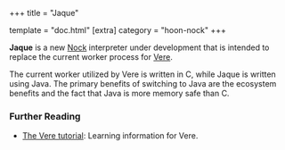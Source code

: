 +++ title = "Jaque"

template = "doc.html" [extra] category = "hoon-nock" +++

**Jaque** is a new [Nock](/docs/glossary/nock) interpreter under development
that is intended to replace the current worker process for
[Vere](/docs/glossary/vere).

The current worker utilized by Vere is written in C, while Jaque is written
using Java. The primary benefits of switching to Java are the ecosystem benefits
and the fact that Java is more memory safe than C.

### Further Reading

- [The Vere tutorial](/docs/glossary/vere/): Learning information for Vere.
